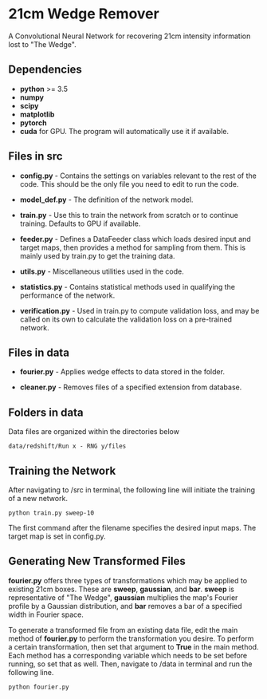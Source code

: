# 21cm Wedge Remover

A Convolutional Neural Network for recovering 21cm intensity information lost to "The Wedge".

## Dependencies
* **python** >= 3.5
* **numpy**
* **scipy**
* **matplotlib**
* **pytorch**
* **cuda** for GPU. The program will automatically use it if available.

## Files in src
* **config.py** - Contains the settings on variables relevant to the rest of the code. This should be the only file you need to edit to run the code.

* **model_def.py** - The definition of the network model.

* **train.py** - Use this to train the network from scratch or to continue training. Defaults to GPU if available.

* **feeder.py** - Defines a DataFeeder class which loads desired input and target maps, then provides a method for sampling from them. This is mainly used by train.py to get the training data.

* **utils.py** - Miscellaneous utilities used in the code. 

* **statistics.py** - Contains statistical methods used in qualifying the performance of the network.

* **verification.py** - Used in train.py to compute validation loss, and may be called on its own to calculate the validation loss on a pre-trained network.

## Files in data
* **fourier.py** - Applies wedge effects to data stored in the folder.

* **cleaner.py** - Removes files of a specified extension from database.

## Folders in data
Data files are organized within the directories below
```
data/redshift/Run x - RNG y/files
```
## Training the Network
After navigating to /src in terminal, the following line will initiate the training of a new network.

```
python train.py sweep-10
```

The first command after the filename specifies the desired input maps. The target map is set in config.py.

## Generating New Transformed Files
**fourier.py** offers three types of transformations which may be applied to existing 21cm boxes. These are **sweep**, **gaussian**, and **bar**. **sweep** is representative of "The Wedge", **gaussian** multiplies the map's Fourier profile by a Gaussian distribution, and **bar** removes a bar of a specified width in Fourier space.

To generate a transformed file from an existing data file, edit the main method of **fourier.py** to perform the transformation you desire. To perform a certain transformation, then set that argument to **True** in the main method. Each method has a corresponding variable which needs to be set before running, so set that as well. Then, navigate to /data in terminal and run the following line.
```
python fourier.py
```
